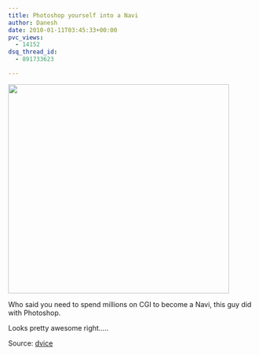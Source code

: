 ```yaml
---
title: Photoshop yourself into a Navi
author: Danesh
date: 2010-01-11T03:45:33+00:00
pvc_views:
  - 14152
dsq_thread_id:
  - 891733623

---
```

<img loading="lazy" class="alignnone size-medium wp-image-1948" title="Birth-of-an-Avatar-thumb-550x521-31135" src="/wp-content/uploads/2010/01/Birth-of-an-Avatar-thumb-550x521-31135-450x426.jpg" alt="" width="450" height="426" srcset="/wp-content/uploads/2010/01/Birth-of-an-Avatar-thumb-550x521-31135-450x426.jpg 450w, /wp-content/uploads/2010/01/Birth-of-an-Avatar-thumb-550x521-31135.jpg 550w" sizes="(max-width: 450px) 100vw, 450px" />

Who said you need to spend millions on CGI to become a Navi, this guy did with Photoshop.

Looks pretty awesome right&#8230;..



Source: [dvice][1]

 [1]: http://dvice.com/archives/2010/01/want-your-own-a.php